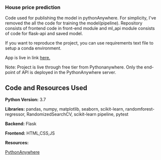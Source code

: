 ### House price prediction 

Code used for publishing the model in pythonAnywhere. For simplicity, I've removed the all the code for training the model(pipeline).
Repository consists of frontend code in front-end module and ml_api module consists of code for flask-api and saved model.

If you want to reproduce the project, you can use requirements text file to setup a conda environment. 

App is live in link [here.][applink]

Note: Project is live through free tier from Pythonanywhere. Only the end-point of API is deployed in the PythonAnywhere server. 

## Code and Resources Used
**Python Version:** 3.7

**Libraries:** pandas, numpy, matplotlib, seaborn, scikit-learn, randomforest-regressor, RandomizedSearchCV, scikit-learn pipeline, pytest

**Backend:** Flask

**Frontend:** HTML,CSS,JS


**Resources:** 

[PythonAnywhere][source1]

[source1]:https://help.pythonanywhere.com/pages/Flask/
[applink]:https://bit.ly/house-project-live


